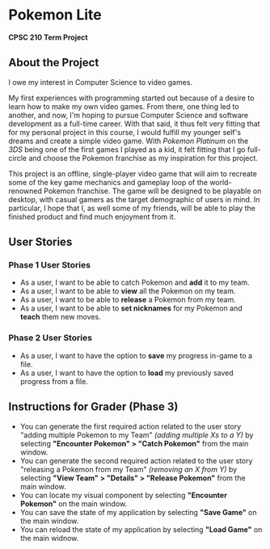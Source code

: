 # Pokemon Lite
**CPSC 210 Term Project**

## About the Project
I owe my interest in Computer Science to video games. 

My first experiences with programming started out because of a desire 
to learn how to make my own video games. From there, one thing led to another,
and now, I'm hoping to pursue Computer Science and software development as a full-time career. 
With that said, it thus felt very fitting that for my personal project in this course, 
I would fulfill my younger self's dreams and create a simple video game. 
With *Pokemon Platinum* on the *3DS* being one of the first games I played as a kid, it 
felt fitting that I go full-circle and choose the Pokemon franchise as my inspiration for this project.

This project is an offline, single-player video game that will aim to recreate some of the
key game mechanics and gameplay loop of the world-renowned Pokemon franchise. The game will be designed
to be playable on desktop, with casual gamers as the target demographic of users in mind. In particular, I hope that I, as well some of my friends, will be able to play
the finished product and find much enjoyment from it.

## User Stories
### Phase 1 User Stories
- As a user, I want to be able to catch Pokemon and **add** it to my team.
- As a user, I want to be able to **view** all the Pokemon on my team.
- As a user, I want to be able to **release** a Pokemon from my team.
- As a user, I want to be able to **set nicknames** for my Pokemon and **teach** them new moves.
### Phase 2 User Stories
- As a user, I want to have the option to **save** my progress in-game to a file.
- As a user, I want to have the option to **load** my previously saved progress from a file.
## Instructions for Grader (Phase 3)
- You can generate the first required action related to the user story "adding multiple Pokemon to my Team" 
*(adding multiple Xs to a Y)* by selecting **"Encounter Pokemon" > "Catch Pokemon"** from the main window.
- You can generate the second required action related to the user story "releasing a Pokemon from my Team"
*(removing an X from Y)* by selecting **"View Team" > "Details" > "Release Pokemon"** from the main window.
- You can locate my visual component by selecting **"Encounter Pokemon"** on the main window.
- You can save the state of my application by selecting **"Save Game"** on the main window.
- You can reload the state of my application by selecting **"Load Game"** on the main widnow.
